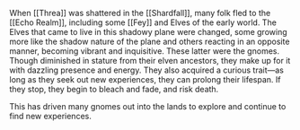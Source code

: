 When [[Threa]] was shattered in the [[Shardfall]], many folk fled to the [[Echo Realm]], including some [[Fey]] and Elves of the early world. The Elves that came to live in this shadowy plane were changed, some growing more like the shadow nature of the plane and others reacting in an opposite manner, becoming vibrant and inquisitive. These latter were the gnomes. Though diminished in stature from their elven ancestors, they make up for it with dazzling presence and energy. They also acquired a curious trait—as long as they seek out new experiences, they can prolong their lifespan. If they stop, they begin to bleach and fade, and risk death.

This has driven many gnomes out into the lands to explore and continue to find new experiences.